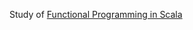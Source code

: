 Study of [Functional Programming in Scala](https://www.amazon.com/Functional-Programming-Scala-Paul-Chiusano/dp/1617290653)
